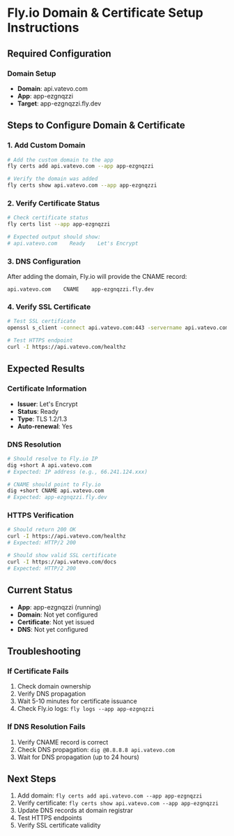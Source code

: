 # Fly.io Domain & Certificate Setup Instructions

## Required Configuration

### Domain Setup
- **Domain**: api.vatevo.com
- **App**: app-ezgnqzzi
- **Target**: app-ezgnqzzi.fly.dev

## Steps to Configure Domain & Certificate

### 1. Add Custom Domain
```bash
# Add the custom domain to the app
fly certs add api.vatevo.com --app app-ezgnqzzi

# Verify the domain was added
fly certs show api.vatevo.com --app app-ezgnqzzi
```

### 2. Verify Certificate Status
```bash
# Check certificate status
fly certs list --app app-ezgnqzzi

# Expected output should show:
# api.vatevo.com    Ready    Let's Encrypt
```

### 3. DNS Configuration
After adding the domain, Fly.io will provide the CNAME record:

```
api.vatevo.com    CNAME    app-ezgnqzzi.fly.dev
```

### 4. Verify SSL Certificate
```bash
# Test SSL certificate
openssl s_client -connect api.vatevo.com:443 -servername api.vatevo.com

# Test HTTPS endpoint
curl -I https://api.vatevo.com/healthz
```

## Expected Results

### Certificate Information
- **Issuer**: Let's Encrypt
- **Status**: Ready
- **Type**: TLS 1.2/1.3
- **Auto-renewal**: Yes

### DNS Resolution
```bash
# Should resolve to Fly.io IP
dig +short A api.vatevo.com
# Expected: IP address (e.g., 66.241.124.xxx)

# CNAME should point to Fly.io
dig +short CNAME api.vatevo.com
# Expected: app-ezgnqzzi.fly.dev
```

### HTTPS Verification
```bash
# Should return 200 OK
curl -I https://api.vatevo.com/healthz
# Expected: HTTP/2 200

# Should show valid SSL certificate
curl -I https://api.vatevo.com/docs
# Expected: HTTP/2 200
```

## Current Status

- **App**: app-ezgnqzzi (running)
- **Domain**: Not yet configured
- **Certificate**: Not yet issued
- **DNS**: Not yet configured

## Troubleshooting

### If Certificate Fails
1. Check domain ownership
2. Verify DNS propagation
3. Wait 5-10 minutes for certificate issuance
4. Check Fly.io logs: `fly logs --app app-ezgnqzzi`

### If DNS Resolution Fails
1. Verify CNAME record is correct
2. Check DNS propagation: `dig @8.8.8.8 api.vatevo.com`
3. Wait for DNS propagation (up to 24 hours)

## Next Steps

1. Add domain: `fly certs add api.vatevo.com --app app-ezgnqzzi`
2. Verify certificate: `fly certs show api.vatevo.com --app app-ezgnqzzi`
3. Update DNS records at domain registrar
4. Test HTTPS endpoints
5. Verify SSL certificate validity
